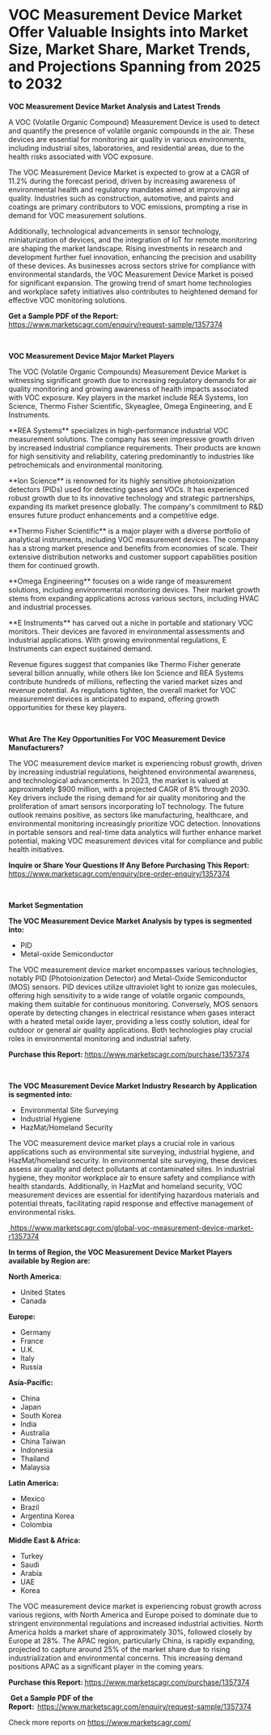 <p><h1>VOC Measurement Device Market Offer Valuable Insights into Market Size, Market Share, Market Trends, and Projections Spanning from 2025 to 2032</h1></p><p><strong>VOC Measurement Device Market Analysis and Latest Trends</strong></p>
<p><p>A VOC (Volatile Organic Compound) Measurement Device is used to detect and quantify the presence of volatile organic compounds in the air. These devices are essential for monitoring air quality in various environments, including industrial sites, laboratories, and residential areas, due to the health risks associated with VOC exposure. </p><p>The VOC Measurement Device Market is expected to grow at a CAGR of 11.2% during the forecast period, driven by increasing awareness of environmental health and regulatory mandates aimed at improving air quality. Industries such as construction, automotive, and paints and coatings are primary contributors to VOC emissions, prompting a rise in demand for VOC measurement solutions. </p><p>Additionally, technological advancements in sensor technology, miniaturization of devices, and the integration of IoT for remote monitoring are shaping the market landscape. Rising investments in research and development further fuel innovation, enhancing the precision and usability of these devices. As businesses across sectors strive for compliance with environmental standards, the VOC Measurement Device Market is poised for significant expansion. The growing trend of smart home technologies and workplace safety initiatives also contributes to heightened demand for effective VOC monitoring solutions.</p></p>
<p><strong>Get a Sample PDF of the Report:&nbsp;</strong> <a href="https://www.marketscagr.com/enquiry/request-sample/1357374?utm_campaign=2326&utm_medium=2&utm_source=Github&utm_content=ia&utm_term=16022025&utm_id=voc-measurement-device">https://www.marketscagr.com/enquiry/request-sample/1357374</a></p>
<p>&nbsp;</p>
<p><strong>VOC Measurement Device Major Market Players</strong></p>
<p><p>The VOC (Volatile Organic Compounds) Measurement Device Market is witnessing significant growth due to increasing regulatory demands for air quality monitoring and growing awareness of health impacts associated with VOC exposure. Key players in the market include REA Systems, Ion Science, Thermo Fisher Scientific, Skyeaglee, Omega Engineering, and E Instruments.</p><p>**REA Systems** specializes in high-performance industrial VOC measurement solutions. The company has seen impressive growth driven by increased industrial compliance requirements. Their products are known for high sensitivity and reliability, catering predominantly to industries like petrochemicals and environmental monitoring.</p><p>**Ion Science** is renowned for its highly sensitive photoionization detectors (PIDs) used for detecting gases and VOCs. It has experienced robust growth due to its innovative technology and strategic partnerships, expanding its market presence globally. The company's commitment to R&D ensures future product enhancements and a competitive edge.</p><p>**Thermo Fisher Scientific** is a major player with a diverse portfolio of analytical instruments, including VOC measurement devices. The company has a strong market presence and benefits from economies of scale. Their extensive distribution networks and customer support capabilities position them for continued growth.</p><p>**Omega Engineering** focuses on a wide range of measurement solutions, including environmental monitoring devices. Their market growth stems from expanding applications across various sectors, including HVAC and industrial processes.</p><p>**E Instruments** has carved out a niche in portable and stationary VOC monitors. Their devices are favored in environmental assessments and industrial applications. With growing environmental regulations, E Instruments can expect sustained demand.</p><p>Revenue figures suggest that companies like Thermo Fisher generate several billion annually, while others like Ion Science and REA Systems contribute hundreds of millions, reflecting the varied market sizes and revenue potential. As regulations tighten, the overall market for VOC measurement devices is anticipated to expand, offering growth opportunities for these key players.</p></p>
<p>&nbsp;</p>
<p><strong>What Are The Key Opportunities For VOC Measurement Device Manufacturers?</strong></p>
<p><p>The VOC measurement device market is experiencing robust growth, driven by increasing industrial regulations, heightened environmental awareness, and technological advancements. In 2023, the market is valued at approximately $900 million, with a projected CAGR of 8% through 2030. Key drivers include the rising demand for air quality monitoring and the proliferation of smart sensors incorporating IoT technology. The future outlook remains positive, as sectors like manufacturing, healthcare, and environmental monitoring increasingly prioritize VOC detection. Innovations in portable sensors and real-time data analytics will further enhance market potential, making VOC measurement devices vital for compliance and public health initiatives.</p></p>
<p><strong>Inquire or Share Your Questions If Any Before Purchasing This Report:</strong> <a href="https://www.marketscagr.com/enquiry/pre-order-enquiry/1357374?utm_campaign=2326&utm_medium=2&utm_source=Github&utm_content=ia&utm_term=16022025&utm_id=voc-measurement-device">https://www.marketscagr.com/enquiry/pre-order-enquiry/1357374</a></p>
<p>&nbsp;</p>
<p><strong>Market Segmentation</strong></p>
<p><strong>The VOC Measurement Device Market Analysis by types is segmented into:</strong></p>
<p><ul><li>PID</li><li>Metal-oxide Semiconductor</li></ul></p>
<p><p>The VOC measurement device market encompasses various technologies, notably PID (Photoionization Detector) and Metal-Oxide Semiconductor (MOS) sensors. PID devices utilize ultraviolet light to ionize gas molecules, offering high sensitivity to a wide range of volatile organic compounds, making them suitable for continuous monitoring. Conversely, MOS sensors operate by detecting changes in electrical resistance when gases interact with a heated metal oxide layer, providing a less costly solution, ideal for outdoor or general air quality applications. Both technologies play crucial roles in environmental monitoring and industrial safety.</p></p>
<p><strong>Purchase this Report:&nbsp;</strong><a href="https://www.marketscagr.com/purchase/1357374?utm_campaign=2326&utm_medium=2&utm_source=Github&utm_content=ia&utm_term=16022025&utm_id=voc-measurement-device">https://www.marketscagr.com/purchase/1357374</a></p>
<p>&nbsp;</p>
<p><strong>The VOC Measurement Device Market Industry Research by Application is segmented into:</strong></p>
<p><ul><li>Environmental Site Surveying</li><li>Industrial Hygiene</li><li>HazMat/Homeland Security</li></ul></p>
<p><p>The VOC measurement device market plays a crucial role in various applications such as environmental site surveying, industrial hygiene, and HazMat/homeland security. In environmental site surveying, these devices assess air quality and detect pollutants at contaminated sites. In industrial hygiene, they monitor workplace air to ensure safety and compliance with health standards. Additionally, in HazMat and homeland security, VOC measurement devices are essential for identifying hazardous materials and potential threats, facilitating rapid response and effective management of environmental risks.</p></p>
<p><a href="https://www.marketscagr.com/global-voc-measurement-device-market-r1357374?utm_campaign=2326&utm_medium=2&utm_source=Github&utm_content=ia&utm_term=16022025&utm_id=voc-measurement-device">&nbsp;https://www.marketscagr.com/global-voc-measurement-device-market-r1357374</a></p>
<p><strong>In terms of Region, the VOC Measurement Device Market Players available by Region are:</strong></p>
<p>
    <p> <strong> North America: </strong>
        <ul>
            <li>United States</li>
            <li>Canada</li>
        </ul>
        </p> 
    <p> <strong> Europe: </strong>
        <ul>
            <li>Germany</li>
            <li>France</li>
            <li>U.K.</li>
            <li>Italy</li>
            <li>Russia</li>
        </ul>
        </p> 
    <p> <strong> Asia-Pacific: </strong>
        <ul>
            <li>China</li>
            <li>Japan</li>
            <li>South Korea</li>
            <li>India</li>
            <li>Australia</li>
            <li>China Taiwan</li>
            <li>Indonesia</li>
            <li>Thailand</li>
            <li>Malaysia</li>
        </ul>
        </p> 
    <p> <strong> Latin America: </strong>
        <ul>
            <li>Mexico</li>
            <li>Brazil</li>
            <li>Argentina Korea</li>
            <li>Colombia</li>
        </ul>
        </p> 
    <p> <strong> Middle East & Africa: </strong>
        <ul>
            <li>Turkey</li>
            <li>Saudi</li>
            <li>Arabia</li>
            <li>UAE</li>
            <li>Korea</li>
        </ul>
    </p>
    </p>
<p><p>The VOC measurement device market is experiencing robust growth across various regions, with North America and Europe poised to dominate due to stringent environmental regulations and increased industrial activities. North America holds a market share of approximately 30%, followed closely by Europe at 28%. The APAC region, particularly China, is rapidly expanding, projected to capture around 25% of the market share due to rising industrialization and environmental concerns. This increasing demand positions APAC as a significant player in the coming years.</p></p>
<p><strong>Purchase this Report: </strong><a href="https://www.marketscagr.com/purchase/1357374?utm_campaign=2326&utm_medium=2&utm_source=Github&utm_content=ia&utm_term=16022025&utm_id=voc-measurement-device">https://www.marketscagr.com/purchase/1357374</a></p>
<p>&nbsp;<strong>Get a Sample PDF of the Report:&nbsp;&nbsp;</strong><a href="https://www.marketscagr.com/enquiry/request-sample/1357374?utm_campaign=2326&utm_medium=2&utm_source=Github&utm_content=ia&utm_term=16022025&utm_id=voc-measurement-device">https://www.marketscagr.com/enquiry/request-sample/1357374</a></p>
<p><strong></strong></p>
<p>Check more reports on <a href="https://www.marketscagr.com/?utm_campaign=2326&utm_medium=2&utm_source=Github&utm_content=ia&utm_term=16022025&utm_id=voc-measurement-device">https://www.marketscagr.com/</a></p>